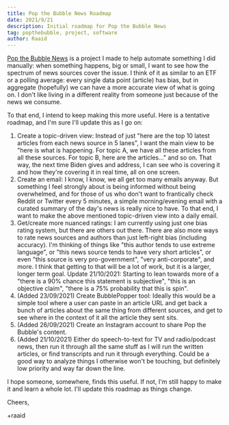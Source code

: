 ```yaml
---
title: Pop the Bubble News Roadmap
date: 2021/9/21
description: Initial roadmap for Pop the Bubble News
tag: popthebubble, project, software
author: Raaid
---
```


[Pop the Bubble News](https://popthebubble.news/) is a project I made to help automate something I did manually: when something happens, big or small, I want to see how the spectrum of news sources cover the issue. I think of it as similar to an ETF or a polling average: every single data point (article) has bias, but in aggregate (hopefully) we can have a more accurate view of what is going on. I don't like living in a different reality from someone just because of the news we consume.

To that end, I intend to keep making this more useful. Here is a tentative roadmap, and I'm sure I'll update this as I go on:

1. Create a topic-driven view: Instead of just "here are the top 10 latest articles from each news source in 5 lanes", I want the main view to be "here is what is happening. For topic A, we have all these articles from all these sources. For topic B, here are the articles..." and so on. That way, the next time Biden gives and address, I can see who is covering it and how they're covering it in real time, all on one screen.
2. Create an email: I know, I know, we all get too many emails anyway. But something I feel strongly about is being informed without being overwhelmed, and for those of us who don't want to frantically check Reddit or Twitter every 5 minutes, a simple morning/evening email with a curated summary of the day's news is really nice to have. To that end, I want to make the above mentioned topic-driven view into a daily email.
3. Get/create more nuanced ratings: I am currently using just one bias rating system, but there are others out there. There are also more ways to rate news sources and authors than just left-right bias (including accuracy). I'm thinking of things like "this author tends to use extreme language", or "this news source tends to have very short articles", or even "this source is very pro-government", "very anti-corporate", and more. I think that getting to that will be a lot of work, but it is a larger, longer term goal. Update 21/10/2021: Starting to lean towards more of a "there is a 90% chance this statement is subjective", "this is an objective claim", "there is a 75% probability that this is spin".
4. (Added 23/09/2021) Create BubblePopper tool: Ideally this would be a simple tool where a user can paste in an article URL and get back a bunch of articles about the same thing from different sources, and get to see where in the context of it all the article they sent sits.
5. (Added 26/09/2021) Create an Instagram account to share Pop the Bubble's content.
6. (Added 21/10/2021) Either do speech-to-text for TV and radio/podcast news, then run it through all the same stuff as I will run the written articles, or find transcripts and run it through everything. Could be a good way to analyze things I otherwise won't be touching, but definitely low priority and way far down the line.

I hope someone, somewhere, finds this useful. If not, I'm still happy to make it and learn a whole lot. I'll update this roadmap as things change.

Cheers,

+raaid
